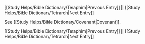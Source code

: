 [[Study Helps/Bible Dictionary/Teraphim|Previous Entry]]  ||  [[Study Helps/Bible Dictionary/Tetrarch|Next Entry]]

 See [[Study Helps/Bible Dictionary/Covenant|Covenant]].

[[Study Helps/Bible Dictionary/Teraphim|Previous Entry]]  ||  [[Study Helps/Bible Dictionary/Tetrarch|Next Entry]]
